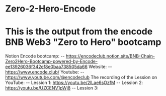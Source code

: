 # Zero-2-Hero-Encode
# This is the output from the encode BNB Web3 "Zero to Hero" bootcamp
Notion Encode bootcamp: 
-- https://encodeclub.notion.site/BNB-Chain-Zero2Hero-Bootcamp-powered-by-Encode-ee13926036f342ef8e0baa738505da66
Website: 
-- https://www.encode.club/
Youtube: 
-- https://www.youtube.com/@encodeclub
The recording of the Lession on YouTube:
-- Lession 1: https://youtu.be/2lLae6sOzfM
-- Lession 2: https://youtu.be/UZCENV1pWj8
-- Lession 3: 
